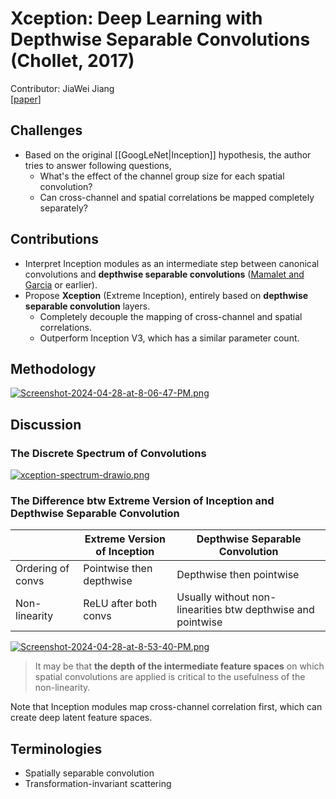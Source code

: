 # Xception: Deep Learning with Depthwise Separable Convolutions (Chollet, 2017)
Contributor: JiaWei Jiang <br>
[[paper](https://openaccess.thecvf.com/content_cvpr_2017/papers/Chollet_Xception_Deep_Learning_CVPR_2017_paper.pdf)]
## Challenges
* Based on the original [[GoogLeNet|Inception]] hypothesis, the author tries to answer following questions,
	* What's the effect of the channel group size for each spatial convolution?
	* Can cross-channel and spatial correlations be mapped completely separately?
## Contributions
* Interpret Inception modules as an intermediate step between canonical convolutions and **depthwise separable convolutions** ([Mamalet and Garcia](https://liris.cnrs.fr/Documents/Liris-5659.pdf) or earlier).
* Propose **Xception** (Extreme Inception), entirely based on **depthwise separable convolution** layers.
	* Completely decouple the mapping of cross-channel and spatial correlations. 
	* Outperform Inception V3, which has a similar parameter count.
## Methodology
[![Screenshot-2024-04-28-at-8-06-47-PM.png](https://i.postimg.cc/W4wx4nwm/Screenshot-2024-04-28-at-8-06-47-PM.png)](https://postimg.cc/rdzfn5bz)
## Discussion
### The Discrete Spectrum of Convolutions
[![xception-spectrum-drawio.png](https://i.postimg.cc/Pxxdg4Lx/xception-spectrum-drawio.png)](https://postimg.cc/1gkx6Drh)
### The Difference btw Extreme Version of Inception and Depthwise Separable Convolution
|                   | Extreme Version of Inception | Depthwise Separable Convolution                             |
| ----------------- | ---------------------------- | ----------------------------------------------------------- |
| Ordering of convs | Pointwise then depthwise     | Depthwise then pointwise                                    |
| Non-linearity     | ReLU after both convs        | Usually without non-linearities btw depthwise and pointwise |

[![Screenshot-2024-04-28-at-8-53-40-PM.png](https://i.postimg.cc/WpyR5ZM2/Screenshot-2024-04-28-at-8-53-40-PM.png)](https://postimg.cc/RqwbFNs8)

> It may be that **the depth of the intermediate feature spaces** on which spatial convolutions are applied is critical to the usefulness of the non-linearity.

Note that Inception modules map cross-channel correlation first, which can create deep latent feature spaces.
## Terminologies
* Spatially separable convolution
* Transformation-invariant scattering